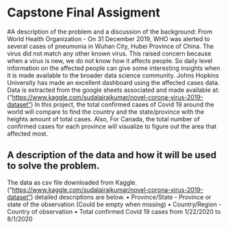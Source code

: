 # Capstone Final Assigment
 
#A description of the problem and a discussion of the background:
From World Health Organization - On 31 December 2019, WHO was alerted to several cases of pneumonia in Wuhan City, Hubei Province of China. The virus did not match any other known virus. This raised concern because when a virus is new, we do not know how it affects people.
So daily level information on the affected people can give some interesting insights when it is made available to the broader data science community.
Johns Hopkins University has made an excellent dashboard using the affected cases data. Data is extracted from the google sheets associated and made available at:
(“https://www.kaggle.com/sudalairajkumar/novel-corona-virus-2019-dataset”)
In this project, the total confirmed cases of Covid 19 around the world will compare to find the country and the state/province with the heights amount of total cases. Also, For Canada, the total number of confirmed cases for each province will visualize to figure out the area that affected most.

## A description of the data and how it will be used to solve the problem. 
The data as csv file downloaded from Kaggle.(“https://www.kaggle.com/sudalairajkumar/novel-corona-virus-2019-dataset”) detailed descriptions are below.
•	Province/State - Province or state of the observation (Could be empty when missing)
•	Country/Region - Country of observation
•	Total confirmed Covid 19 cases from 1/22/2020 to 8/1/2020


